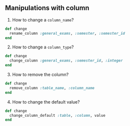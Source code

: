 ## Manipulations with column

1. How to change a `column_name`? 

```rb
def change
  rename_column :general_exams, :semester, :semester_id
end
```

2. How to change a `column_type`? 

```rb
def change
  change_column :general_exams, :semester_id, :integer
end
```

3. How to remove the column? 

```rb
def change
  remove_column :table_name, :column_name
end
```

4. How to change the default value? 

```rb
def change
  change_column_default :table, :column, value
end
```
